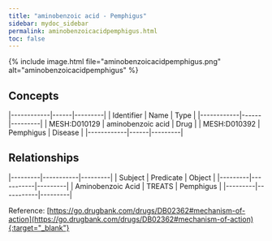 ```yaml
---
title: "aminobenzoic acid - Pemphigus"
sidebar: mydoc_sidebar
permalink: aminobenzoicacidpemphigus.html
toc: false 
---
```


{% include image.html file="aminobenzoicacidpemphigus.png" alt="aminobenzoicacidpemphigus" %}

## Concepts

|------------|------|---------|
| Identifier | Name | Type    |
|------------|------|---------|
| MESH:D010129 | aminobenzoic acid | Drug |
| MESH:D010392 | Pemphigus | Disease |
|------------|------|---------|

## Relationships

|---------|-----------|---------|
| Subject | Predicate | Object  |
|---------|-----------|---------|
| Aminobenzoic Acid | TREATS | Pemphigus |
|---------|-----------|---------|

Reference: [https://go.drugbank.com/drugs/DB02362#mechanism-of-action](https://go.drugbank.com/drugs/DB02362#mechanism-of-action){:target="_blank"}